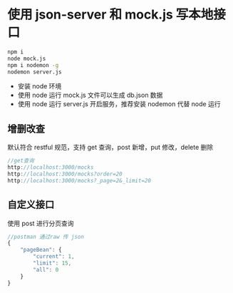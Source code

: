# 使用 json-server 和 mock.js 写本地接口

```bash
npm i
node mock.js
npm i nodemon -g
nodemon server.js
```

- 安装 node 环境
- 使用 node 运行 mock.js 文件可以生成 db.json 数据
- 使用 node 运行 server.js 开启服务，推荐安装 nodemon 代替 node 运行

## 增删改查

默认符合 restful 规范，支持 get 查询，post 新增，put 修改，delete 删除

```js
//get查询
http://localhost:3000/mocks
http://localhost:3000/mocks?order=20
http://localhost:3000/mocks?_page=2&_limit=20
```

## 自定义接口

使用 post 进行分页查询

```js
//postman 通过raw 传 json
{
    "pageBean": {
        "current": 1,
        "limit": 15,
        "all": 0
    }
}
```

